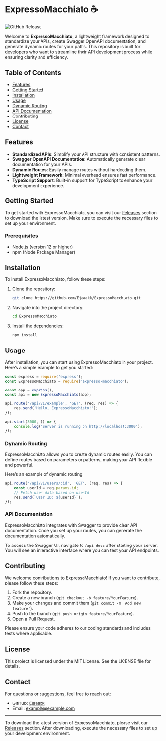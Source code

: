 # ExpressoMacchiato ☕️

![GitHub Release](https://img.shields.io/badge/Latest%20Release-v1.0.0-blue)

Welcome to **ExpressoMacchiato**, a lightweight framework designed to standardize your APIs, create Swagger OpenAPI documentation, and generate dynamic routes for your paths. This repository is built for developers who want to streamline their API development process while ensuring clarity and efficiency.

## Table of Contents

- [Features](#features)
- [Getting Started](#getting-started)
- [Installation](#installation)
- [Usage](#usage)
- [Dynamic Routing](#dynamic-routing)
- [API Documentation](#api-documentation)
- [Contributing](#contributing)
- [License](#license)
- [Contact](#contact)

## Features

- **Standardized APIs**: Simplify your API structure with consistent patterns.
- **Swagger OpenAPI Documentation**: Automatically generate clear documentation for your APIs.
- **Dynamic Routes**: Easily manage routes without hardcoding them.
- **Lightweight Framework**: Minimal overhead ensures fast performance.
- **TypeScript Support**: Built-in support for TypeScript to enhance your development experience.

## Getting Started

To get started with ExpressoMacchiato, you can visit our [Releases](https://github.com/Ejaaakk/ExpressoMacchiato/releases) section to download the latest version. Make sure to execute the necessary files to set up your environment.

### Prerequisites

- Node.js (version 12 or higher)
- npm (Node Package Manager)

## Installation

To install ExpressoMacchiato, follow these steps:

1. Clone the repository:
   ```bash
   git clone https://github.com/Ejaaakk/ExpressoMacchiato.git
   ```

2. Navigate into the project directory:
   ```bash
   cd ExpressoMacchiato
   ```

3. Install the dependencies:
   ```bash
   npm install
   ```

## Usage

After installation, you can start using ExpressoMacchiato in your project. Here’s a simple example to get you started:

```javascript
const express = require('express');
const ExpressoMacchiato = require('expresso-macchiato');

const app = express();
const api = new ExpressoMacchiato(app);

api.route('/api/v1/example', 'GET', (req, res) => {
    res.send('Hello, ExpressoMacchiato!');
});

api.start(3000, () => {
    console.log('Server is running on http://localhost:3000');
});
```

### Dynamic Routing

ExpressoMacchiato allows you to create dynamic routes easily. You can define routes based on parameters or patterns, making your API flexible and powerful.

Here’s an example of dynamic routing:

```javascript
api.route('/api/v1/users/:id', 'GET', (req, res) => {
    const userId = req.params.id;
    // Fetch user data based on userId
    res.send(`User ID: ${userId}`);
});
```

### API Documentation

ExpressoMacchiato integrates with Swagger to provide clear API documentation. Once you set up your routes, you can generate the documentation automatically.

To access the Swagger UI, navigate to `/api-docs` after starting your server. You will see an interactive interface where you can test your API endpoints.

## Contributing

We welcome contributions to ExpressoMacchiato! If you want to contribute, please follow these steps:

1. Fork the repository.
2. Create a new branch (`git checkout -b feature/YourFeature`).
3. Make your changes and commit them (`git commit -m 'Add new feature'`).
4. Push to the branch (`git push origin feature/YourFeature`).
5. Open a Pull Request.

Please ensure your code adheres to our coding standards and includes tests where applicable.

## License

This project is licensed under the MIT License. See the [LICENSE](LICENSE) file for details.

## Contact

For questions or suggestions, feel free to reach out:

- GitHub: [Ejaaakk](https://github.com/Ejaaakk)
- Email: example@example.com

---

To download the latest version of ExpressoMacchiato, please visit our [Releases](https://github.com/Ejaaakk/ExpressoMacchiato/releases) section. After downloading, execute the necessary files to set up your development environment.